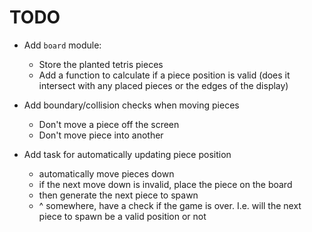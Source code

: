 # TODO
- Add `board` module:
    - Store the planted tetris pieces
    - Add a function to calculate if a piece position is valid (does it intersect with any placed pieces or the edges of the display)

- Add boundary/collision checks when moving pieces
    - Don't move a piece off the screen
    - Don't move piece into another

- Add task for automatically updating piece position
    - automatically move pieces down
    - if the next move down is invalid, place the piece on the board
    - then generate the next piece to spawn
    - ^ somewhere, have a check if the game is over. I.e. will the next piece to spawn be a valid position or not